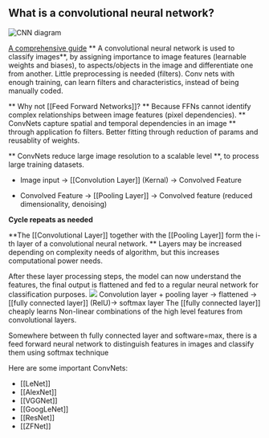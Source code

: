 ## What is a convolutional neural network? 

![CNN diagram](https://miro.medium.com/max/2000/1*vkQ0hXDaQv57sALXAJquxA.jpeg)

[A comprehensive guide](https://towardsdatascience.com/a-comprehensive-guide-to-convolutional-neural-networks-the-eli5-way-3bd2b1164a53) ** A convolutional neural network is used to classify images**, by assigning importance to image features (learnable weights and biases), to aspects/objects in the image and differentiate one from another. Little preprocessing is needed (filters). Conv nets with enough training, can learn filters and characteristics, instead of being manually coded. 

** Why not [[Feed Forward Networks]]? ** Because FFNs cannot identify complex relationships between image features (pixel dependencies). ** ConvNets capture spatial and temporal dependencies in an image ** through application fo filters. Better fitting through reduction of params and reusablity of weights. 

** ConvNets reduce large image resolution to a scalable level **, to process large training datasets. 

- Image input -> [[Convolution Layer]] (Kernal) -> Convolved Feature

- Convolved Feature -> [[Pooling Layer]] -> Convolved feature (reduced dimensionality, denoising)

**Cycle repeats as needed**

**The [[Convolutional Layer]] together with the [[Pooling Layer]] form the i-th layer of a convolutional neural network. ** Layers may be increased depending on complexity needs of algorithm, but this increases computational power needs. 

After these layer processing steps, the model can now understand the features, the final output is flattened and fed to a regular neural network for classification purposes.
<img src="https://miro.medium.com/max/1400/1*kToStLowjokojIQ7pY2ynQ.jpeg">
Convolution layer + pooling layer -> flattened -> [[fully connected layer]] (RelU)-> softmax layer
The [[fully connected layer]] cheaply learns Non-linear combinations of the high level features from convolutional layers.  


Somewhere between th fully connected layer and software=max, there is a feed forward neural network to distinguish features in images and classify them using softmax technique 

Here are some important ConvNets:
- [[LeNet]]
- [[AlexNet]]
- [[VGGNet]]
- [[GoogLeNet]]
- [[ResNet]]
- [[ZFNet]]